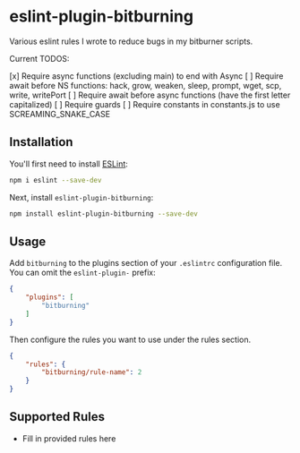 # eslint-plugin-bitburning

Various eslint rules I wrote to reduce bugs in my bitburner scripts.

Current TODOS:

[x] Require async functions (excluding main) to end with Async
[ ] Require await before NS functions: hack, grow, weaken, sleep, prompt, wget, scp, write, writePort
[ ] Require await before async functions (have the first letter capitalized)
[ ] Require guards
[ ] Require constants in constants.js to use SCREAMING_SNAKE_CASE


## Installation

You'll first need to install [ESLint](https://eslint.org/):

```sh
npm i eslint --save-dev
```

Next, install `eslint-plugin-bitburning`:

```sh
npm install eslint-plugin-bitburning --save-dev
```

## Usage

Add `bitburning` to the plugins section of your `.eslintrc` configuration file. You can omit the `eslint-plugin-` prefix:

```json
{
    "plugins": [
        "bitburning"
    ]
}
```


Then configure the rules you want to use under the rules section.

```json
{
    "rules": {
        "bitburning/rule-name": 2
    }
}
```

## Supported Rules

* Fill in provided rules here


